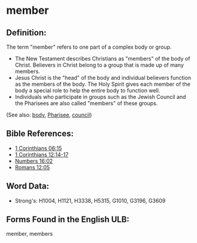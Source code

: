 # member

## Definition:

The term "member" refers to one part of a complex body or group.

* The New Testament describes Christians as "members" of the body of Christ. Believers in Christ belong to a group that is made up of many members.
* Jesus Christ is the "head" of the body and individual believers function as the members of the body. The Holy Spirit gives each member of the body a special role to help the entire body to function well.
* Individuals who participate in groups such as the Jewish Council and the Pharisees are also called "members" of these groups.

(See also: [body](../kt/body.md), [Pharisee](../kt/pharisee.md), [council](../other/council.md))

## Bible References:

* [1 Corinthians 06:15](rc://en/tn/help/1co/06/15)
* [1 Corinthians 12:14-17](rc://en/tn/help/1co/12/14)
* [Numbers 16:02](rc://en/tn/help/num/16/02)
* [Romans 12:05](rc://en/tn/help/rom/12/05)

## Word Data:

* Strong's: H1004, H1121, H3338, H5315, G1010, G3196, G3609

## Forms Found in the English ULB:

member, members


